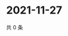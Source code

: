 # 2021-11-27

共 0 条

<!-- BEGIN WEIBO -->
<!-- 最后更新时间 Sat Nov 27 2021 04:15:35 GMT+0800 (China Standard Time) -->

<!-- END WEIBO -->
